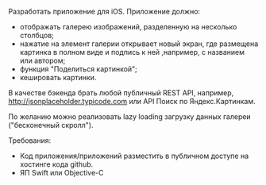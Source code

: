 Разработать приложение для iOS. 
Приложение должно:
- отображать галерею изображений, разделенную на несколько столбцов;
- нажатие на элемент галерии открывает новый экран, где размещена картинка в полном виде и подпись к ней ,например, с названием или автором;
- функция "Поделиться картинкой";
- кешировать картинки.


В качестве бэкенда брать любой публичный REST API, например, http://jsonplaceholder.typicode.com или API Поиск по Яндекс.Картинкам.    

По желанию можно реализовать lazy loading загрузку данных галереи ("бесконечный скролл").

Требования:
- Код приложения/приложений разместить в публичном доступе на хостинге кода github. 
- ЯП Swift или Objective-C

